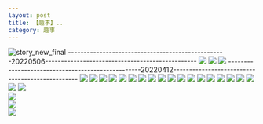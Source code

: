 ```yaml
---
layout: post
title: 【趣事】..
category: 趣事
---
```

![story_new_final](http://rjbwi03xh.hd-bkt.clouddn.com/img/story_new_final_0322.png)
--------------------------------------------------20220506------------------------------------------------
![](http://rjbwd52rw.hd-bkt.clouddn.com/img/funny-220506-1.jpg)
![](http://rjbwd52rw.hd-bkt.clouddn.com/img/funny-220506-2.jpg)
![](http://rjbwd52rw.hd-bkt.clouddn.com/img/funny-220506-3.jpg)
--------------------------------------------------20220412------------------------------------------------
![](http://rjbwi03xh.hd-bkt.clouddn.com/img/pel-220415-16.jpg)
![](http://rjbwi03xh.hd-bkt.clouddn.com/img/fragment-220412-3.png)
![](http://rjbwi03xh.hd-bkt.clouddn.com/img/fragment-220412-4.png)
![](http://rjbwi03xh.hd-bkt.clouddn.com/img/funny-220414-1.png)
![](http://rjbwi03xh.hd-bkt.clouddn.com/img/funny-220414-2.png)
![](http://rjbwi03xh.hd-bkt.clouddn.com/img/funny-220412-1.png)
![](http://rjbwi03xh.hd-bkt.clouddn.com/img/fragment-220322-2.png)
![](http://rjbwi03xh.hd-bkt.clouddn.com/img/fragment-220322-3.png)
![](http://rjbwi03xh.hd-bkt.clouddn.com/img/fragment-220322-4.png)
![](http://rjbwi03xh.hd-bkt.clouddn.com/img/fragment-220322-5.png)
![](http://rjbwi03xh.hd-bkt.clouddn.com/img/situation-0324-1.png)
![](http://rjbwi03xh.hd-bkt.clouddn.com/img/situation-0324-2.png)
![](http://rjbwi03xh.hd-bkt.clouddn.com/img/situation-0324-3.png)
![](http://rjbwi03xh.hd-bkt.clouddn.com/img/inspire-220327-1.png)
![](http://rjbwi03xh.hd-bkt.clouddn.com/img/inspire-220327-2.png)
![](http://rjbwi03xh.hd-bkt.clouddn.com/img/inspire-220327-3.png)
![](http://rjbwi03xh.hd-bkt.clouddn.com/img/inspire-220327-4.png)
![](http://rjbwi03xh.hd-bkt.clouddn.com/img/inspire-220327-5.png)
![](http://rjbwi03xh.hd-bkt.clouddn.com/img/inspire-220327-7.png)
![](http://rjbwi03xh.hd-bkt.clouddn.com/img/inspire-220327-6.png)  
![](http://rjbwi03xh.hd-bkt.clouddn.com/img/fragment-220413-1.png)  
![](http://rjbwi03xh.hd-bkt.clouddn.com/img/fragment-220413-2.png)  
![](http://rjbwi03xh.hd-bkt.clouddn.com/img/moment-1.png)




